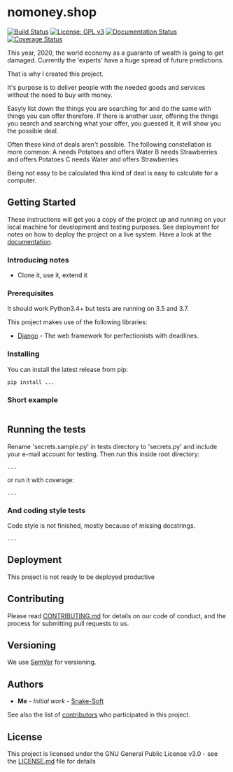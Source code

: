 # nomoney.shop
[![Build Status](https://travis-ci.org/snake-soft/nomoney.shop.svg?branch=master)](https://travis-ci.org/snake-soft/nomoney.shop)
[![License: GPL v3](https://img.shields.io/badge/License-GPLv3-blue.svg)](https://www.gnu.org/licenses/gpl-3.0)
[![Documentation Status](https://readthedocs.org/projects/nomoneyshop/badge/?version=latest)](https://nomoneyshop.readthedocs.io/en/latest/?badge=latest)
[![Coverage Status](https://coveralls.io/repos/github/snake-soft/nomoney.shop/badge.svg?branch=master)](https://coveralls.io/github/snake-soft/nomoney.shop?branch=master)

This year, 2020, the world economy as a guaranto of wealth is going to get damaged.
Currently the 'experts' have a huge spread of future predictions.

That is why I created this project.

It's purpose is to deliver people with the needed goods and services without the need to buy with money.

Easyly list down the things you are searching for and do the same with things you can offer therefore.
If there is another user, offering the things you search and searching what your offer, you guessed it, it will show you the possible deal.

Often these kind of deals aren't possible.
The following constellation is more common:
A needs Potatoes and offers Water
B needs Strawberries and offers Potatoes
C needs Water and offers Strawberries

Being not easy to be calculated this kind of deal is easy to calculate for a computer.


## Getting Started
These instructions will get you a copy of the project up and running on your local machine for development and testing purposes. See deployment for notes on how to deploy the project on a live system.
Have a look at the [documentation](https://nomoneyshop.readthedocs.io/en/latest/).

### Introducing notes
- Clone it, use it, extend it


### Prerequisites
It should work Python3.4+ but tests are running on 3.5 and 3.7.

This project makes use of the following libraries:
* [Django](https://docs.djangoproject.com/en/) - The web framework for perfectionists with deadlines.


### Installing
You can install the latest release from pip:
```
pip install ...
```


### Short example
```python

```


## Running the tests
Rename 'secrets.sample.py' in tests directory to 'secrets.py' and include your e-mail account for testing.
Then run this inside root directory:
```
...
```
or run it with coverage:
```
...
```


### And coding style tests
Code style is not finished, mostly because of missing docstrings.
```
...
```


## Deployment
This project is not ready to be deployed productive


## Contributing
Please read [CONTRIBUTING.md](https://gist.github.com/PurpleBooth/b24679402957c63ec426) for details on our code of conduct, and the process for submitting pull requests to us.


## Versioning
We use [SemVer](http://semver.org/) for versioning.


## Authors
* **Me** - *Initial work* - [Snake-Soft](https://github.com/snake-soft)

See also the list of [contributors](https://github.com/snake-soft/imap-storage/graphs/contributors) who participated in this project.


## License
This project is licensed under the GNU General Public License v3.0 - see the [LICENSE.md](LICENSE.md) file for details

